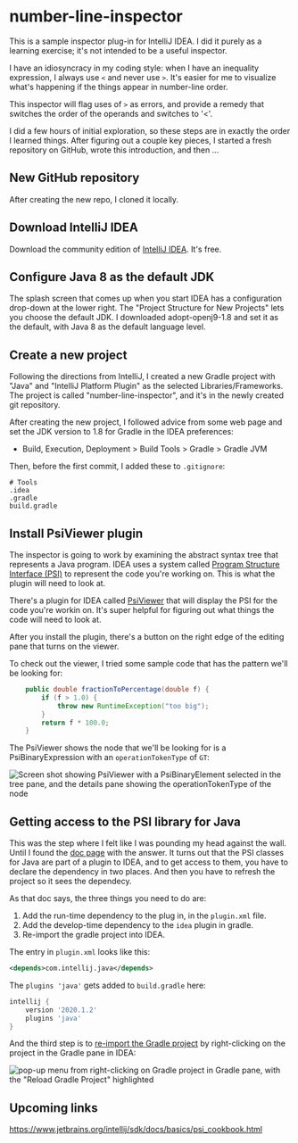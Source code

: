 # number-line-inspector

This is a sample inspector plug-in for IntelliJ IDEA.  I did it purely
as a learning exercise; it's not intended to be a useful inspector.

I have an idiosyncracy in my coding style: when I have an inequality
expression, I always use `<` and never use `>`.  It's easier for me
to visualize what's happening if the things appear in number-line order.

This inspector will flag uses of `>` as errors, and provide a remedy
that switches the order of the operands and switches to '<'.

I did a few hours of initial exploration, so these steps are in exactly
the order I learned things.  After figuring out a couple key pieces,
I started a fresh repository on GitHub, wrote this introduction,
and then ...

## New GitHub repository

After creating the new repo, I cloned it locally.

## Download IntelliJ IDEA

Download the community edition of [IntelliJ IDEA](https://www.jetbrains.com/idea/download).
It's free.

## Configure Java 8 as the default JDK

The splash screen that comes up when you start IDEA has a configuration
drop-down at the lower right.  The "Project Structure for New Projects"
lets you choose the default JDK.  I downloaded adopt-openj9-1.8 and set it
as the default, with Java 8 as the default language level.

## Create a new project

Following the directions from IntelliJ, I created a new Gradle project
with "Java" and "IntelliJ Platform Plugin" as the selected Libraries/Frameworks.
The project is called "number-line-inspector", and it's in the newly created
git repository.

After creating the new project, I followed advice from some web page
and set the JDK version to 1.8 for Gradle in the IDEA preferences:

 * Build, Execution, Deployment > Build Tools > Gradle > Gradle JVM

Then, before the first commit, I added these to `.gitignore`:

    # Tools
    .idea
    .gradle
    build.gradle

## Install PsiViewer plugin

The inspector is going to work by examining the abstract syntax tree
that represents a Java program.  IDEA uses a system called [Program
Structure Interface (PSI)](https://www.jetbrains.org/intellij/sdk/docs/basics/architectural_overview/psi.html)
to represent the code you're working on.  This is what the plugin
will need to look at.

There's a plugin for IDEA called [PsiViewer](https://plugins.jetbrains.com/plugin/227-psiviewer) 
that will display the PSI for the code you're workin on.  It's super 
helpful for figuring out what things the code will need to look at.

After you install the plugin, there's a button on the right edge of the editing pane
that turns on the viewer.

To check out the viewer, I tried some sample code that has the pattern
we'll be looking for:

```java
    public double fractionToPercentage(double f) {
        if (f > 1.0) {
            throw new RuntimeException("too big");
        }
        return f * 100.0;
    }
```

The PsiViewer shows the node that we'll be looking for is a PsiBinaryExpression
with an `operationTokenType` of `GT`:

![Screen shot showing PsiViewer with a `PsiBinaryElement` 
selected in the tree pane, and the details pane showing the
`operationTokenType` of the node](images/psi-viewer.png)

## Getting access to the PSI library for Java

This was the step where I felt like I was pounding my head against the
wall.  Until I found the 
[doc page](https://blog.jetbrains.com/platform/2019/06/java-functionality-extracted-as-a-plugin)
with the answer.  It turns out that
the PSI classes for Java are part of a plugin to IDEA, and to get 
access to them, you have to declare the dependency in two places. And
then you have to refresh the project so it sees the dependecy.

As that doc says, the three things you need to do are:

1. Add the run-time dependency to the plug in, in the `plugin.xml` file.
2. Add the develop-time dependency to the `idea` plugin in gradle.
3. Re-import the gradle project into IDEA.

The entry in `plugin.xml` looks like this:

```xml
<depends>com.intellij.java</depends>
```

The `plugins 'java'` gets added to `build.gradle` here:

```groovy
intellij {
    version '2020.1.2'
    plugins 'java'
}
```

And the third step is to 
[re-import the Gradle project](https://www.jetbrains.com/help/idea/work-with-gradle-projects.html#gradle_refresh_project)
by right-clicking on the project in the Gradle pane in IDEA:

![pop-up menu from right-clicking on Gradle project in Gradle pane,
with the "Reload Gradle Project" highlighted](images/reload-gradle.png)



 
## Upcoming links

https://www.jetbrains.org/intellij/sdk/docs/basics/psi_cookbook.html